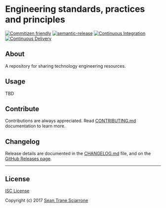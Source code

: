 # Engineering standards, practices and principles

[![Commitizen friendly](https://img.shields.io/badge/commitizen-friendly-brightgreen.svg)](http://commitizen.github.io/cz-cli/) [![semantic-release](https://img.shields.io/badge/%20%20%F0%9F%93%A6%F0%9F%9A%80-semantic--release-e10079.svg)](https://github.com/semantic-release/semantic-release) [![Continuous Integration](https://github.com/seantrane/engineering/actions/workflows/integration.yml/badge.svg)](https://github.com/seantrane/engineering/actions/workflows/integration.yml) [![Continuous Delivery](https://github.com/seantrane/engineering/actions/workflows/delivery.yml/badge.svg)](https://github.com/seantrane/engineering/actions/workflows/delivery.yml)

## About <a id="about"></a>

A repository for sharing technology engineering resources.

## Usage <a id="usage"></a>

TBD

## Contribute <a id="contribute"></a>

Contributions are always appreciated. Read [CONTRIBUTING.md](https://github.com/seantrane/engineering/blob/main/CONTRIBUTING.md) documentation to learn more.

## Changelog <a id="changelog"></a>

Release details are documented in the [CHANGELOG.md](https://github.com/seantrane/engineering/blob/main/CHANGELOG.md) file, and on the [GitHub Releases page](https://github.com/seantrane/engineering/releases).

---

## License <a id="license"></a>

[ISC License](https://github.com/seantrane/engineering/blob/main/LICENSE)

Copyright (c) 2017 [Sean Trane Sciarrone](https://github.com/seantrane)
